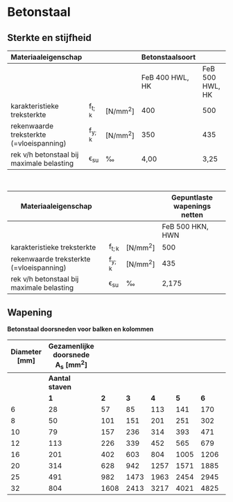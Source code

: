 # Betonstaal

## Sterkte en stijfheid

| **Materiaaleigenschap** | | | **Betonstaalsoort** | | |
|---|---|---|---|---|---|
| | | | FeB 400 HWL, HK | FeB 500 HWL, HK | FeB 500 HKN |
| karakteristieke treksterkte | $\mathsf{f_{t;k}}$ | $\mathsf{[N/mm^2]}$ | 400 | 500 | 500 |
| rekenwaarde treksterkte (=vloeispanning) | $\mathsf{f_{y;k}}$ | $\mathsf{[N/mm^2]}$ | 350 | 435 | 435 |
| rek v/h betonstaal bij maximale belasting | $\mathsf{\epsilon_{su}}$ | ‰ | 4,00 | 3,25 | 2,75 |

<br>

| **Materiaaleigenschap** | | | **Gepuntlaste wapenings netten** |
|---|---|---|---|
| | | | FeB 500 HKN, HWN |
| karakteristieke treksterkte | $\mathsf{f_{t;k}}$ | $\mathsf{[N/mm^2]}$ | 500 |
| rekenwaarde treksterkte (=vloeispanning) | $\mathsf{f_{y;k}}$ | $\mathsf{[N/mm^2]}$ | 435 |
| rek v/h betonstaal bij maximale belasting | $\mathsf{\epsilon_{su}}$ | ‰ | 2,175 |

## Wapening

**Betonstaal doorsneden voor balken en kolommen**

| Diameter [mm] | **Gezamenlijke doorsnede $\mathsf{A_s}$ $\mathsf{[mm^2]}$** |  |  |  |  |  |  |  |  |  |
|---|---|---|---|---|---|---|---|---|---|---|
|  | **Aantal staven** |  |  |  |  |  |  |  |  |  |
|   | **1** | **2** | **3** | **4** | **5** | **6** | **7** | **8** | **9** | **10** |
| 6 | 28 | 57 | 85 | 113 | 141 | 170 | 198 | 226 | 254 | 283 |
| 8 | 50 | 101 | 151 | 201 | 251 | 302 | 352 | 402 | 452 | 503 |
| 10 | 79 | 157 | 236 | 314 | 393 | 471 | 550 | 628 | 707 | 785 |
| 12 | 113 | 226 | 339 | 452 | 565 | 679 | 792 | 905 | 1018 | 1131 |
| 16 | 201 | 402 | 603 | 804 | 1005 | 1206 | 1407 | 1608 | 1810 | 2011 |
| 20 | 314 | 628 | 942 | 1257 | 1571 | 1885 | 2199 | 2513 | 2827 | 3142 |
| 25 | 491 | 982 | 1473 | 1963 | 2454 | 2945 | 3436 | 3927 | 4418 | 4909 |
| 32 | 804 | 1608 | 2413 | 3217 | 4021 | 4825 | 5630 | 6434 | 7238 | 8042 |
